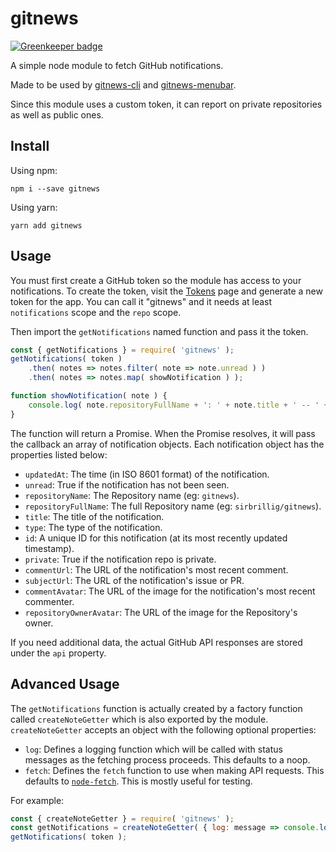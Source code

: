 # gitnews

[![Greenkeeper badge](https://badges.greenkeeper.io/sirbrillig/gitnews.svg)](https://greenkeeper.io/)

A simple node module to fetch GitHub notifications.

Made to be used by [gitnews-cli](https://github.com/sirbrillig/gitnews-cli) and [gitnews-menubar](https://github.com/sirbrillig/gitnews-menubar).

Since this module uses a custom token, it can report on private repositories as well as public ones.

## Install

Using npm:

```
npm i --save gitnews
```

Using yarn:

```
yarn add gitnews
```

## Usage

You must first create a GitHub token so the module has access to your notifications. To create the token, visit the [Tokens](https://github.com/settings/tokens) page and generate a new token for the app. You can call it "gitnews" and it needs at least `notifications` scope and the `repo` scope.

Then import the `getNotifications` named function and pass it the token.

```js
const { getNotifications } = require( 'gitnews' );
getNotifications( token )
	.then( notes => notes.filter( note => note.unread ) )
	.then( notes => notes.map( showNotification ) );

function showNotification( note ) {
	console.log( note.repositoryFullName + ': ' + note.title + ' -- ' + note.subjectUrl );
}
```

The function will return a Promise. When the Promise resolves, it will pass the callback an array of notification objects. Each notification object has the properties listed below:

- `updatedAt`: The time (in ISO 8601 format) of the notification.
- `unread`: True if the notification has not been seen.
- `repositoryName`: The Repository name (eg: `gitnews`).
- `repositoryFullName`: The full Repository name (eg: `sirbrillig/gitnews`).
- `title`: The title of the notification.
- `type`: The type of the notification.
- `id`: A unique ID for this notification (at its most recently updated timestamp).
- `private`: True if the notification repo is private.
- `commentUrl`: The URL of the notification's most recent comment.
- `subjectUrl`: The URL of the notification's issue or PR.
- `commentAvatar`: The URL of the image for the notification's most recent commenter.
- `repositoryOwnerAvatar`: The URL of the image for the Repository's owner.

If you need additional data, the actual GitHub API responses are stored under the `api` property.

## Advanced Usage

The `getNotifications` function is actually created by a factory function called `createNoteGetter` which is also exported by the module. `createNoteGetter` accepts an object with the following optional properties:

- `log`: Defines a logging function which will be called with status messages as the fetching process proceeds. This defaults to a noop.
- `fetch`: Defines the `fetch` function to use when making API requests. This defaults to [`node-fetch`](https://www.npmjs.com/package/node-fetch). This is mostly useful for testing.

For example:

```js
const { createNoteGetter } = require( 'gitnews' );
const getNotifications = createNoteGetter( { log: message => console.log( message ) } );
getNotifications( token );
```
